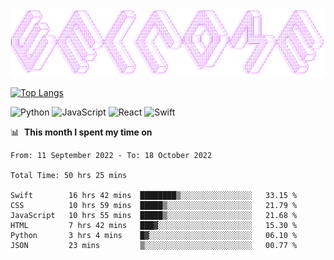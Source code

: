 
![ezcv logo](https://raw.githubusercontent.com/adammgerber/images/main/Welcome.png)

[![Top Langs](https://github-readme-stats.vercel.app/api/top-langs/?username=adammgerber&layout=compact)](https://github.com/anuraghazra/github-readme-stats)

![Python](https://img.shields.io/badge/python-3670A0?style=for-the-badge&logo=python&logoColor=ffdd54)
![JavaScript](https://img.shields.io/badge/javascript-%23323330.svg?style=for-the-badge&logo=javascript&logoColor=%23F7DF1E)
![React](https://img.shields.io/badge/react-%2320232a.svg?style=for-the-badge&logo=react&logoColor=%2361DAFB)
![Swift](https://img.shields.io/badge/swift-F54A2A?style=for-the-badge&logo=swift&logoColor=white)

📊 &nbsp;**This month I spent my time on**

<!--START_SECTION:waka-->

```text
From: 11 September 2022 - To: 18 October 2022

Total Time: 50 hrs 25 mins

Swift        16 hrs 42 mins  ████████▒░░░░░░░░░░░░░░░░   33.15 %
CSS          10 hrs 59 mins  █████▒░░░░░░░░░░░░░░░░░░░   21.79 %
JavaScript   10 hrs 55 mins  █████▒░░░░░░░░░░░░░░░░░░░   21.68 %
HTML         7 hrs 42 mins   ███▓░░░░░░░░░░░░░░░░░░░░░   15.30 %
Python       3 hrs 4 mins    █▓░░░░░░░░░░░░░░░░░░░░░░░   06.10 %
JSON         23 mins         ▒░░░░░░░░░░░░░░░░░░░░░░░░   00.77 %
```

<!--END_SECTION:waka-->

